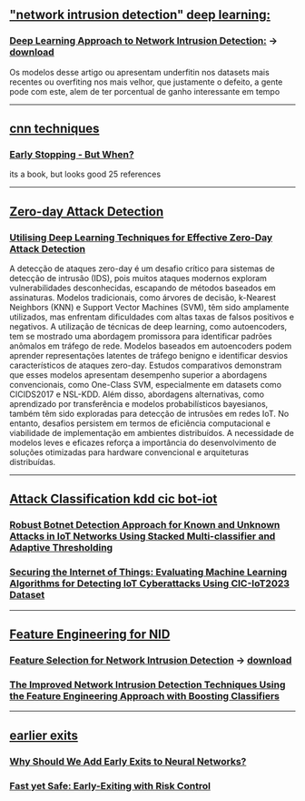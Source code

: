 ## ["network intrusion detection"  deep learning: ]()

### [Deep Learning Approach to Network Intrusion Detection:](https://ieeexplore.ieee.org/abstract/document/8264962) -> [download](https://ieeexplore.ieee.org/stamp/stamp.jsp?tp=&arnumber=8264962)
  Os modelos desse artigo ou apresentam underfitin nos datasets mais recentes ou overfiting nos mais velhor, que justamente o defeito, a gente pode com este, alem de ter porcentual de ganho interessante em tempo 

---
## [cnn techniques]()

### [Early Stopping - But When?](https://link.springer.com/chapter/10.1007/3-540-49430-8_3)
  its a book, but looks good 25 references

---
## [Zero-day Attack Detection]()

### [Utilising Deep Learning Techniques for Effective Zero-Day Attack Detection](https://www.mdpi.com/2079-9292/9/10/1684)
  A detecção de ataques zero-day é um desafio crítico para sistemas de detecção de intrusão (IDS), pois muitos ataques modernos exploram vulnerabilidades desconhecidas, escapando de métodos baseados em assinaturas. Modelos tradicionais, como árvores de decisão, k-Nearest Neighbors (KNN) e Support Vector Machines (SVM), têm sido amplamente utilizados, mas enfrentam dificuldades com altas taxas de falsos positivos e negativos.
A utilização de técnicas de deep learning, como autoencoders, tem se mostrado uma abordagem promissora para identificar padrões anômalos em tráfego de rede. Modelos baseados em autoencoders podem aprender representações latentes de tráfego benigno e identificar desvios característicos de ataques zero-day. Estudos comparativos demonstram que esses modelos apresentam desempenho superior a abordagens convencionais, como One-Class SVM, especialmente em datasets como CICIDS2017 e NSL-KDD.
Além disso, abordagens alternativas, como aprendizado por transferência e modelos probabilísticos bayesianos, também têm sido exploradas para detecção de intrusões em redes IoT. No entanto, desafios persistem em termos de eficiência computacional e viabilidade de implementação em ambientes distribuídos. A necessidade de modelos leves e eficazes reforça a importância do desenvolvimento de soluções otimizadas para hardware convencional e arquiteturas distribuídas.

---
## [Attack Classification kdd cic bot-iot]()

### [Robust Botnet Detection Approach for Known and Unknown Attacks in IoT Networks Using Stacked Multi-classifier and Adaptive Thresholding](https://link.springer.com/article/10.1007/s13369-024-08742-y)

### [Securing the Internet of Things: Evaluating Machine Learning Algorithms for Detecting IoT Cyberattacks Using CIC-IoT2023 Dataset](https://www.mecs-press.org/ijitcs/ijitcs-v16-n4/IJITCS-V16-N4-4.pdf)

---
## [Feature Engineering for NID]()

### [Feature Selection for Network Intrusion Detection](https://arxiv.org/abs/2411.11603) -> [download](https://arxiv.org/abs/2411.11603)

### [The Improved Network Intrusion Detection Techniques Using the Feature Engineering Approach with Boosting Classifiers](https://www.researchgate.net/profile/Saurabh-Agarwal-35/publication/386896418_The_Improved_Network_Intrusion_Detection_Techniques_Using_the_Feature_Engineering_Approach_with_Boosting_Classifiers/links/675f822eebc8f97970369c08/The-Improved-Network-Intrusion-Detection-Techniques-Using-the-Feature-Engineering-Approach-with-Boosting-Classifiers.pdf?__cf_chl_tk=8NCJZtKhi.u0pmXUYXj5cDPmEZxNZxe.rh3hJEFNuU8-1743393161-1.0.1.1-hRcEn67za.CCp1YUnruA0mS0hF5LPFqoTE4cx.gutc0)


---
## [earlier exits]()

### [Why Should We Add Early Exits to Neural Networks?](https://link.springer.com/article/10.1007/s12559-020-09734-4)

### [Fast yet Safe: Early-Exiting with Risk Control](https://proceedings.neurips.cc/paper_files/paper/2024/hash/ea5a63f7ddb82e58623693fd1f4933f7-Abstract-Conference.html)
